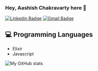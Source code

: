 ### Hey, Aashish Chakravarty here 👋


[![Linkedin Badge](https://img.shields.io/badge/-AashishChakravarty-blue?logo=Linkedin&link=https://www.linkedin.com/in/aashishchakravarty)](https://www.linkedin.com/in/aashishchakravarty/) [![Gmail Badge](https://img.shields.io/badge/-chakravartyaashish@gmail.com-c14438?logo=Gmail&logoColor=white&link=mailto:chakravartyaashish@gmail.com)](mailto:chakravartyaashish@gmail.com)


## :computer: Programming Languages
* Elixir
* Javascript


![My GitHub stats](https://github-readme-stats.vercel.app/api?username=AashishChakravarty&show_icons=true)

<!--
![My GitHub stats](https://github-readme-stats-pi-three-43.vercel.app/api?username=AashishChakravarty&show_icons=true)
 
![Top Langs](https://github-readme-stats-pi-three-43.vercel.app/api/top-langs/?username=AashishChakravarty&layout=compact) 
-->





<!--
**AashishChakravarty/AashishChakravarty** is a ✨ _special_ ✨ repository because its `README.md` (this file) appears on your GitHub profile.

Here are some ideas to get you started:

- 🔭 I’m currently working on ...
- 🌱 I’m currently learning ...
- 👯 I’m looking to collaborate on ...
- 🤔 I’m looking for help with ...
- 💬 Ask me about ...
- 📫 How to reach me: ...
- 😄 Pronouns: ...
- ⚡ Fun fact: ...
-->
